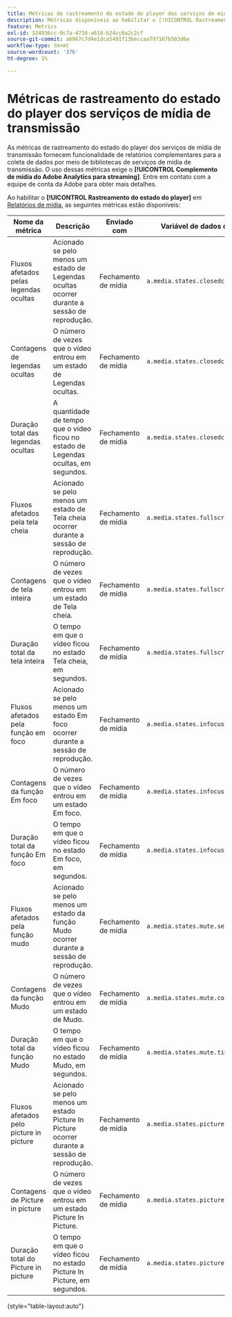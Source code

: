 ```yaml
---
title: Métricas de rastreamento do estado do player dos serviços de mídia de transmissão
description: Métricas disponíveis ao habilitar o [!UICONTROL Rastreamento do estado do player] para um conjunto de relatórios.
feature: Metrics
exl-id: 324936cc-0c7a-4710-a618-b24cc6a2c2cf
source-git-commit: a6967c7d4e1dca5491f13beccaa797167b503d6e
workflow-type: tm+mt
source-wordcount: '376'
ht-degree: 1%

---
```


# Métricas de rastreamento do estado do player dos serviços de mídia de transmissão

As métricas de rastreamento do estado do player dos serviços de mídia de transmissão fornecem funcionalidade de relatórios complementares para a coleta de dados por meio de bibliotecas de serviços de mídia de transmissão. O uso dessas métricas exige o **[!UICONTROL Complemento de mídia do Adobe Analytics para streaming]**. Entre em contato com a equipe de conta da Adobe para obter mais detalhes.

Ao habilitar o **[!UICONTROL Rastreamento do estado do player]** em [Relatórios de mídia](/help/admin/tools/manage-rs/edit-settings/media-management.md), as seguintes métricas estão disponíveis:

| Nome da métrica | Descrição | Enviado com | Variável de dados de contexto |
| --- | --- | --- | --- |
| Fluxos afetados pelas legendas ocultas | Acionado se pelo menos um estado de Legendas ocultas ocorrer durante a sessão de reprodução. | Fechamento de mídia | `a.media.states.closedcaptioning.set` |
| Contagens de legendas ocultas | O número de vezes que o vídeo entrou em um estado de Legendas ocultas. | Fechamento de mídia | `a.media.states.closedcaptioning.count` |
| Duração total das legendas ocultas | A quantidade de tempo que o vídeo ficou no estado de Legendas ocultas, em segundos. | Fechamento de mídia | `a.media.states.closedcaptioning.time` |
| Fluxos afetados pela tela cheia | Acionado se pelo menos um estado de Tela cheia ocorrer durante a sessão de reprodução. | Fechamento de mídia | `a.media.states.fullscreen.set` |
| Contagens de tela inteira | O número de vezes que o vídeo entrou em um estado de Tela cheia. | Fechamento de mídia | `a.media.states.fullscreen.count` |
| Duração total da tela inteira | O tempo em que o vídeo ficou no estado Tela cheia, em segundos. | Fechamento de mídia | `a.media.states.fullscreen.time` |
| Fluxos afetados pela função em foco | Acionado se pelo menos um estado Em foco ocorrer durante a sessão de reprodução. | Fechamento de mídia | `a.media.states.infocus.set` |
| Contagens da função Em foco | O número de vezes que o vídeo entrou em um estado Em foco. | Fechamento de mídia | `a.media.states.infocus.count` |
| Duração total da função Em foco | O tempo em que o vídeo ficou no estado Em foco, em segundos. | Fechamento de mídia | `a.media.states.infocus.time` |
| Fluxos afetados pela função mudo | Acionado se pelo menos um estado da função Mudo ocorrer durante a sessão de reprodução. | Fechamento de mídia | `a.media.states.mute.set` |
| Contagens da função Mudo | O número de vezes que o vídeo entrou em um estado de Mudo. | Fechamento de mídia | `a.media.states.mute.count` |
| Duração total da função Mudo | O tempo em que o vídeo ficou no estado Mudo, em segundos. | Fechamento de mídia | `a.media.states.mute.time` |
| Fluxos afetados pelo picture in picture | Acionado se pelo menos um estado Picture In Picture ocorrer durante a sessão de reprodução. | Fechamento de mídia | `a.media.states.pictureinpicture.set` |
| Contagens de Picture in picture | O número de vezes que o vídeo entrou em um estado Picture In Picture. | Fechamento de mídia | `a.media.states.pictureinpicture.count` |
| Duração total do Picture in picture | O tempo em que o vídeo ficou no estado Picture In Picture, em segundos. | Fechamento de mídia | `a.media.states.pictureinpicture.time` |

{style="table-layout:auto"}
